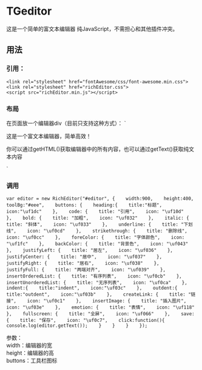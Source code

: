 # TGeditor
这是一个简单的富文本编辑器
纯JavaScript，不需担心和其他插件冲突。

## 用法
### 引用：
`<link rel="stylesheet" href="fontAwesome/css/font-awesome.min.css">  `
`<link rel="stylesheet" href="richEditor.css">`  
`<script src="richEditor.min.js"></script>`

### 布局
在页面放一个编辑器div（目前只支持这种方式）：
`<div id="editor">     
  <p>这是一个富文本编辑器，简单高效！</p>     
  <p>你可以通过getHTML()获取编辑器中的所有内容，也可以通过getText()获取纯文本内容</p>  
</div>` 

### 调用
`var editor = new RichEditor("#editor", {   
  width:900,   
  height:400,   
  toolBg:"#eee",   
  buttons: {   
    heading:{   
      title:"标题",   
      icon:"\uf1dc"   
    },   
    code: {   
      title: "引用",   
      icon: "\uf10d"   
    },   
    bold: {   
      title: "加粗",   
      icon: "\uf032"   
    },   
    italic: {   
      title: "斜体",   
      icon: "\uf033"   
    },   
    underline: {   
      title: "下划线",   
      icon: "\uf0cd"   
    },   
    strikethrough: {   
      title: "删除线",   
      icon: "\uf0cc"   
    },   
    foreColor: {   
      title: "字体颜色",   
      icon: "\uf1fc"   
    },   
    backColor: {   
      title: "背景色",   
      icon: "\uf043"   
    },   
    justifyLeft: {   
      title: "居左",   
      icon: "\uf036"   
    },   
    justifyCenter: {   
      title: "居中",   
      icon: "\uf037"   
    },   
    justifyRight: {   
      title: "居右",   
      icon: "\uf038"   
    },   
    justifyFull: {   
      title: "两端对齐",   
      icon: "\uf039"   
    },   
    insertOrderedList: {   
      title: "有序列表",   
      icon: "\uf0cb"   
    },   
    insertUnorderedList: {   
      title: "无序列表",   
      icon: "\uf0ca"   
    },   
    indent:{   
      title:"indent",   
      icon:"\uf03c"   
    },   
    outdent:{   
      title:"outdent",   
      icon:"\uf03b"   
    },   
    createLink: {   
      title: "链接",   
      icon: "\uf0c1"   
    },   
    insertImage: {   
      title: "插入图片",   
      icon: "\uf03e"   
    },   
    emotion: {   
      title: "表情",   
      icon: "\uf118"   
    },   
    fullscreen: {   
      title: "全屏",   
      icon: "\uf066"   
    },   
    save: {   
      title: "保存",   
      icon: "\uf0c7",   
      click:function(){   
        console.log(editor.getText());   
      }   
    }   
  }   
});`  
	
参数：  
width：编辑器的宽  
height：编辑器的高  
buttons：工具栏图标  

